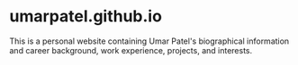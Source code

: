 # umarpatel.github.io
This is a personal website containing Umar Patel's biographical information and career background, work experience, projects, and interests.
